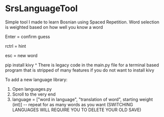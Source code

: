 # SrsLanguageTool

Simple tool I made to learn Bosnian using Spaced Repetition. Word selection is weighted based on how well you know a word

Enter = confirm guess

rctrl = hint

esc = new word


pip install kivy
^ There is legacy code in the main.py file for a terminal based program that is stripped of many features if you do not want to install kivy

To add a new language library:
  1. Open languages.py
  2. Scroll to the very end
  3. language = ["word in language", "translation of word", starting weight (int)] -- repeat for as many words as you want
  (SWITCHING LANGUAGES WILL REQUIRE YOU TO DELETE YOUR OLD SAVE)
